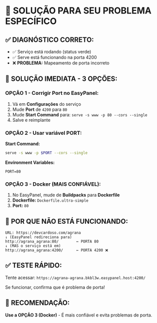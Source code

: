 # 🎯 SOLUÇÃO PARA SEU PROBLEMA ESPECÍFICO

## ✅ **DIAGNÓSTICO CORRETO:**
- ✅ Serviço está rodando (status verde)
- ✅ Serve está funcionando na porta 4200
- ❌ **PROBLEMA:** Mapeamento de porta incorreto

## 🔧 **SOLUÇÃO IMEDIATA - 3 OPÇÕES:**

### **OPÇÃO 1 - Corrigir Port no EasyPanel:**
1. Vá em **Configurações** do serviço
2. Mude **Port** de `4200` para `80`
3. Mude **Start Command** para: `serve -s www -p 80 --cors --single`
4. Salve e reimplante

### **OPÇÃO 2 - Usar variável PORT:**
**Start Command:**
```bash
serve -s www -p $PORT --cors --single
```
**Environment Variables:**
```
PORT=80
```

### **OPÇÃO 3 - Docker (MAIS CONFIÁVEL):**
1. No EasyPanel, mude de **Buildpacks** para **Dockerfile**
2. **Dockerfile:** `Dockerfile.ultra-simple`
3. **Port:** `80`

## 📝 **POR QUE NÃO ESTÁ FUNCIONANDO:**

```
URL: https://devcardoso.com/agrana
↓ (EasyPanel redireciona para)
http://agrana_agrana:80/        ← PORTA 80
↓ (MAS o serviço está em)
http://agrana_agrana:4200/      ← PORTA 4200 ❌
```

## ✅ **TESTE RÁPIDO:**

Tente acessar: `https://agrana-agrana.bkbl3w.easypanel.host:4200/`

Se funcionar, confirma que é problema de porta!

## 🚀 **RECOMENDAÇÃO:**

**Use a OPÇÃO 3 (Docker)** - É mais confiável e evita problemas de porta.
